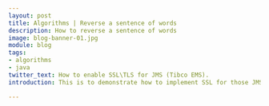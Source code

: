 ```yaml
---
layout: post
title: Algorithms | Reverse a sentence of words
description: How to reverse a sentence of words
image: blog-banner-01.jpg
module: blog
tags:
- algorithms
- java
twitter_text: How to enable SSL\TLS for JMS (Tibco EMS).
introduction: This is to demonstrate how to implement SSL for those JMS services with Tibco EMS 8.4

---
```


<script src="https://gist.github.com/idotrick/0413434ca736b462ee85991391cb5d07.js"></script>
